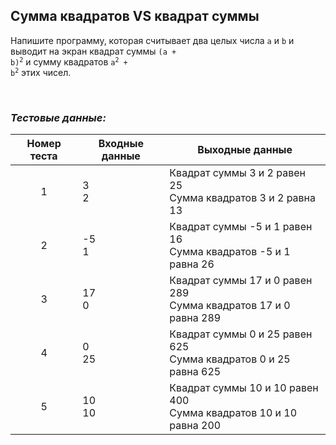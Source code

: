 ## Сумма квадратов VS квадрат суммы

Напишите программу, которая считывает два целых числа <code>a</code> и <code>b</code>
и выводит на экран квадрат суммы <code>(a + b)<sup>2</sup></code> и сумму квадратов <code>a<sup>2</sup> + b<sup>2</sup></code> этих чисел.

<br>

### *Тестовые данные:*

| Номер теста | Входные данные | Выходные данные                                                      |
|:-----------:|----------------|----------------------------------------------------------------------|
|      1      | 3<br>2         | Квадрат суммы 3 и 2 равен 25<br>Сумма квадратов 3 и 2 равна 13       |
|      2      | -5<br>1        | Квадрат суммы -5 и 1 равен 16<br>Сумма квадратов -5 и 1 равна 26     |
|      3      | 17<br>0        | Квадрат суммы 17 и 0 равен 289<br>Сумма квадратов 17 и 0 равна 289   |
|      4      | 0<br>25        | Квадрат суммы 0 и 25 равен 625<br>Сумма квадратов 0 и 25 равна 625   |
|      5      | 10<br>10       | Квадрат суммы 10 и 10 равен 400<br>Сумма квадратов 10 и 10 равна 200 |